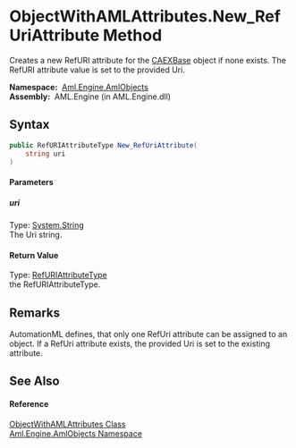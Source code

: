ObjectWithAMLAttributes.New_RefUriAttribute Method
==================================================
Creates a new RefURI attribute for the [CAEXBase][1] object if none exists. The RefURI attribute value is set to the provided Uri.

  **Namespace:**  [Aml.Engine.AmlObjects][2]  
  **Assembly:**  AML.Engine (in AML.Engine.dll)

Syntax
------

```csharp
public RefURIAttributeType New_RefUriAttribute(
	string uri
)
```

#### Parameters

##### *uri*
Type: [System.String][3]  
The Uri string.

#### Return Value
Type: [RefURIAttributeType][4]  
the RefURIAttributeType.

Remarks
-------
 AutomationML defines, that only one RefUri attribute can be assigned to an object. If a RefUri attribute exists, the provided Uri is set to the existing attribute. 

See Also
--------

#### Reference
[ObjectWithAMLAttributes Class][5]  
[Aml.Engine.AmlObjects Namespace][2]  

[1]: CAEXBase.md
[2]: ../README.md
[3]: https://docs.microsoft.com/dotnet/api/system.string
[4]: ../RefURIAttributeType/README.md
[5]: README.md
[6]: https://www.automationml.org
[7]: ../../icons/logoShade.png